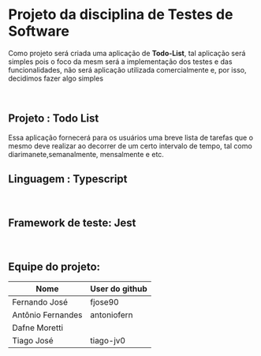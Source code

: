 # Projeto da disciplina de Testes de Software

Como projeto será criada uma aplicação de **Todo-List**, tal aplicação será simples pois o foco da mesm será a implementação dos testes e das funcionalidades, não será aplicação utilizada comercialmente e, por isso, decidimos fazer algo simples

<br />


## Projeto : Todo List

Essa aplicação fornecerá para os usuários uma breve lista de tarefas que o mesmo deve realizar ao decorrer de um certo intervalo de tempo, tal como diarimanete,semanalmente, mensalmente e etc.
<br />


## Linguagem : Typescript
<br />


## Framework de teste: Jest

<br />

## Equipe do projeto:

| Nome              | User do github |
| ----------------- | -------------- |
| Fernando José     | fjose90        |
| Antônio Fernandes | antoniofern    |
| Dafne Moretti     |                |
| Tiago José        | tiago-jv0      |